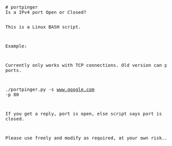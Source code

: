 <HTML>
  <BODY>
    <pre>
# portpinger
Is a IPv4 port Open or Closed?

This is a Linux BASH script.

Example:

Currently only works with TCP connections.
Old version can ping UDP ports.

./portpinger.py -s www.google.com -p 80

If you get a reply, port is open, else script says port is closed.

Please use freely and modify as required, at your own risk...

  </BODY>
</HTML>
